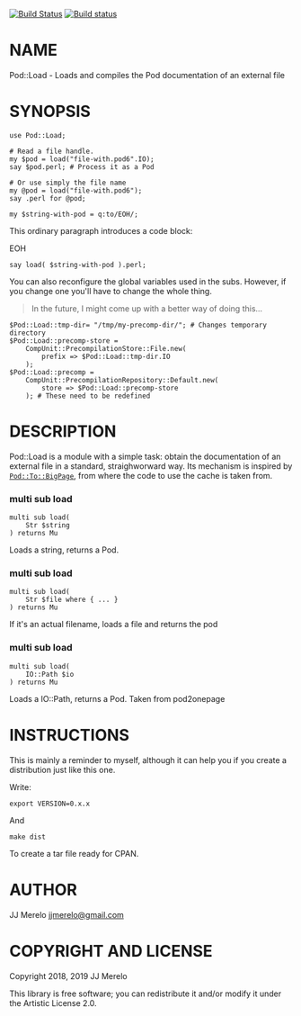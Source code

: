 [![Build Status](https://travis-ci.com/JJ/p6-pod-load.svg?branch=master)](https://travis-ci.com/JJ/p6-pod-load) [![Build status](https://ci.appveyor.com/api/projects/status/lq9rqjq6hljdfqw4?svg=true)](https://ci.appveyor.com/project/JJ/p6-pod-load)

NAME
====

Pod::Load - Loads and compiles the Pod documentation of an external file

SYNOPSIS
========

    use Pod::Load;

    # Read a file handle.
    my $pod = load("file-with.pod6".IO);
    say $pod.perl; # Process it as a Pod

    # Or use simply the file name
    my @pod = load("file-with.pod6");
    say .perl for @pod;

    my $string-with-pod = q:to/EOH/;

This ordinary paragraph introduces a code block:

EOH

    say load( $string-with-pod ).perl;

You can also reconfigure the global variables used in the subs. However, if you
 change one you'll have to change the whole thing.
 
> In the future, I might come up with a better way of doing this...

    $Pod::Load::tmp-dir= "/tmp/my-precomp-dir/"; # Changes temporary directory
    $Pod::Load::precomp-store = 
        CompUnit::PrecompilationStore::File.new( 
            prefix => $Pod::Load::tmp-dir.IO
        );
    $Pod::Load::precomp = 
        CompUnit::PrecompilationRepository::Default.new(
            store => $Pod::Load::precomp-store
        ); # These need to be redefined

DESCRIPTION
===========

Pod::Load is a module with a simple task: obtain the documentation of an external file in a standard, straighworward way. Its mechanism is inspired by [`Pod::To::BigPage`](https://github.com/perl6/perl6-pod-to-bigpage), from where the code to use the cache is taken from.

### multi sub load

```perl6
multi sub load(
    Str $string
) returns Mu
```

Loads a string, returns a Pod.

### multi sub load

```perl6
multi sub load(
    Str $file where { ... }
) returns Mu
```

If it's an actual filename, loads a file and returns the pod

### multi sub load

```perl6
multi sub load(
    IO::Path $io
) returns Mu
```

Loads a IO::Path, returns a Pod. Taken from pod2onepage



INSTRUCTIONS
============

This is mainly a reminder to myself, although it can help you if you create a distribution just like this one.

Write:

    export VERSION=0.x.x

And

    make dist

To create a tar file ready for CPAN.

AUTHOR
======

JJ Merelo <jjmerelo@gmail.com>

COPYRIGHT AND LICENSE
=====================

Copyright 2018, 2019 JJ Merelo

This library is free software; you can redistribute it and/or modify it under the Artistic License 2.0.

